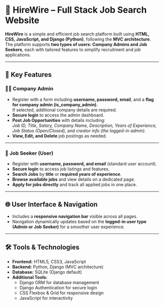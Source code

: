 # **💼 HireWire – Full Stack Job Search Website**

**HireWire** is a simple and efficient job search platform built using **HTML, CSS, JavaScript, and Django (Python)**, following the **MVC architecture**.  
The platform supports **two types of users: Company Admins and Job Seekers**, each with tailored features to simplify recruitment and job applications.

---

## **🚀 Key Features**

### **👨‍💼 Company Admin**
- Register with a form including **username, password, email**, and a **flag for company admin (is_company_admin)**.  
  If selected, additional company details are required.
- **Secure login** to access the admin dashboard.
- **Post Job Opportunities** with details including:  
  *Job ID, Title, Salary, Company Name, Description, Years of Experience, Job Status (Open/Closed),* and *creator info (the logged-in admin)*.
- **View, Edit, and Delete** job postings as needed.

---

### **👤 Job Seeker (User)**
- Register with **username, password, and email** (standard user account).  
- **Secure login** to access job listings and features.
- **Search Jobs** by **title** or **required years of experience**.
- **Browse available jobs** and view details on a dedicated page.
- **Apply for jobs directly** and track all applied jobs in one place.

---

## **🌐 User Interface & Navigation**
- Includes a **responsive navigation bar** visible across all pages.  
- Navigation dynamically updates based on the **logged-in user type (Admin or Job Seeker)** for a smoother user experience.

---

## **🛠 Tools & Technologies**
- **Frontend:** HTML5, CSS3, JavaScript  
- **Backend:** Python, Django (MVC architecture)  
- **Database:** SQLite (Django default)  
- **Additional Tools:**  
  - Django ORM for database management  
  - Django Authentication for secure login  
  - CSS Flexbox & Grid for responsive design  
  - JavaScript for interactivity
